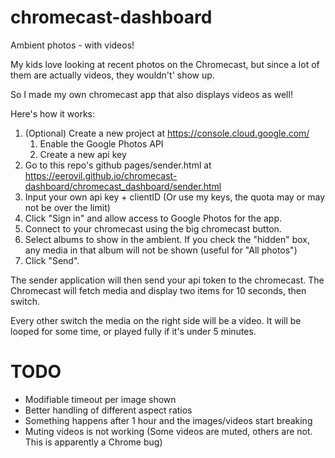 # chromecast-dashboard

Ambient photos - with videos!

My kids love looking at recent photos on the Chromecast, but since a lot of them are actually videos, they wouldn't' show up.

So I made my own chromecast app that also displays videos as well!

Here's how it works:

1. (Optional) Create a new project at https://console.cloud.google.com/
    1. Enable the Google Photos API
    2. Create a new api key
2. Go to this repo's github pages/sender.html at https://eerovil.github.io/chromecast-dashboard/chromecast_dashboard/sender.html
3. Input your own api key + clientID (Or use my keys, the quota may or may not be over the limit)
4. Click "Sign in" and allow access to Google Photos for the app.
5. Connect to your chromecast using the big chromecast button.
6. Select albums to show in the ambient. If you check the "hidden" box, any media in that album will not be shown (useful for "All photos")
6. Click "Send".

The sender application will then send your api token to the chromecast. The Chromecast will fetch media and display two items for 10 seconds, then switch.

Every other switch the media on the right side will be a video. It will be looped for some time, or played fully if it's under 5 minutes.

# TODO

* Modifiable timeout per image shown
* Better handling of different aspect ratios
* Something happens after 1 hour and the images/videos start breaking
* Muting videos is not working (Some videos are muted, others are not. This is apparently a Chrome bug)
